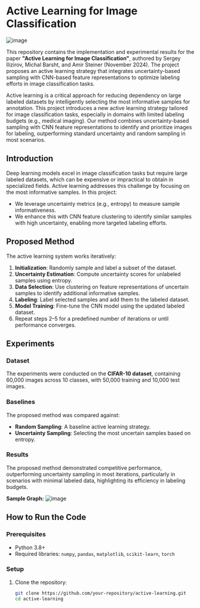 # Active Learning for Image Classification
![image](https://github.com/user-attachments/assets/d57f6060-457f-4545-b86b-643c5eca325c)


This repository contains the implementation and experimental results for the paper **"Active Learning for Image Classification"**, authored by Sergey Ilizirov, Michal Barsht, and Amir Steiner (November 2024). The project proposes an active learning strategy that integrates uncertainty-based sampling with CNN-based feature representations to optimize labeling efforts in image classification tasks.

Active learning is a critical approach for reducing dependency on large labeled datasets by intelligently selecting the most informative samples for annotation. This project introduces a new active learning strategy tailored for image classification tasks, especially in domains with limited labeling budgets (e.g., medical imaging). Our method combines uncertainty-based sampling with CNN feature representations to identify and prioritize images for labeling, outperforming standard uncertainty and random sampling in most scenarios.


## Introduction

Deep learning models excel in image classification tasks but require large labeled datasets, which can be expensive or impractical to obtain in specialized fields. Active learning addresses this challenge by focusing on the most informative samples. In this project:
- We leverage uncertainty metrics (e.g., entropy) to measure sample informativeness.
- We enhance this with CNN feature clustering to identify similar samples with high uncertainty, enabling more targeted labeling efforts.


## Proposed Method

The active learning system works iteratively:
1. **Initialization**: Randomly sample and label a subset of the dataset.
2. **Uncertainty Estimation**: Compute uncertainty scores for unlabeled samples using entropy.
3. **Data Selection**: Use clustering on feature representations of uncertain samples to identify additional informative samples.
4. **Labeling**: Label selected samples and add them to the labeled dataset.
5. **Model Training**: Fine-tune the CNN model using the updated labeled dataset.
6. Repeat steps 2–5 for a predefined number of iterations or until performance converges.

## Experiments

### Dataset
The experiments were conducted on the **CIFAR-10 dataset**, containing 60,000 images across 10 classes, with 50,000 training and 10,000 test images.

### Baselines
The proposed method was compared against:
- **Random Sampling**: A baseline active learning strategy.
- **Uncertainty Sampling**: Selecting the most uncertain samples based on entropy.

### Results
The proposed method demonstrated competitive performance, outperforming uncertainty sampling in most iterations, particularly in scenarios with minimal labeled data, highlighting its efficiency in labeling budgets.

**Sample Graph:**
![image](https://github.com/user-attachments/assets/04eb8ac9-7d94-4cc1-90de-f7d2aa9ad41e)


## How to Run the Code

### Prerequisites
- Python 3.8+
- Required libraries: `numpy`, `pandas`, `matplotlib`, `scikit-learn`, `torch`

### Setup
1. Clone the repository:
   ```bash
   git clone https://github.com/your-repository/active-learning.git
   cd active-learning
